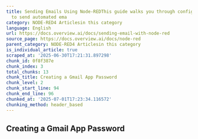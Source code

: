 ```yaml
---
title: Sending Emails Using Node-REDThis guide walks you through configuring Node-RED
  to send automated ema
category: NODE-RED4 Articlesin this category
language: English
url: https://docs.overview.ai/docs/sending-email-with-node-red
source_page: https://docs.overview.ai/docs/node-red
parent_category: NODE-RED4 Articlesin this category
is_individual_article: true
scraped_at: '2025-06-30T17:21:31.897298'
chunk_id: 0f8f387e
chunk_index: 3
total_chunks: 13
chunk_title: Creating a Gmail App Password
chunk_level: 2
chunk_start_line: 94
chunk_end_line: 96
chunked_at: '2025-07-01T17:23:34.116572'
chunking_method: header_based
---
```


## Creating a Gmail App Password
